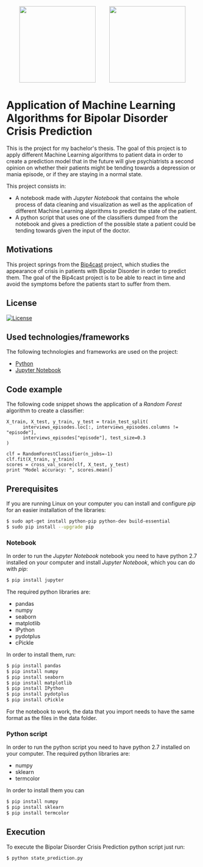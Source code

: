 <p align="center">
  <img src="http://adlr.org/wp-content/uploads/2014/07/logo_ucm.png" height="200"/>&nbsp;&nbsp;&nbsp;&nbsp;&nbsp;&nbsp;&nbsp;&nbsp;
  <img src="http://informatica.ucm.es/data/cont/media/www/pag-78821/escudofdigrande.png" height="200"/>
</p>

# Application of Machine Learning Algorithms for Bipolar Disorder Crisis Prediction
This is the project for my bachelor's thesis. The goal of this project is to apply different Machine Learning algorithms to patient data in order to create a prediction model that in the future will give psychiatrists a second opinion on whether their patients might be tending towards a depression or mania episode, or if they are staying in a normal state.

This project consists in:
  * A notebook made with *Jupyter Notebook* that contains the whole process of data cleaning and visualization as well as the application of different Machine Learning algorithms to predict the state of the patient.
  * A python script that uses one of the classifiers dumped from the notebook and gives a prediction of the possible state a patient could be tending towards given the input of the doctor.

## Motivations

This project springs from the [Bip4cast](https://bip4cast.org/) project, which studies the appearance of crisis in patients with Bipolar Disorder in order to predict them. The goal of the Bip4cast project is to be able to react in time and avoid the symptoms before the patients start to suffer from them.

## License
[![License](https://img.shields.io/badge/License-Apache%202.0-blue.svg)](https://opensource.org/licenses/Apache-2.0)

## Used technologies/frameworks

The following technologies and frameworks are used on the project:
- [Python](https://www.python.org/)
- [Jupyter Notebook](http://jupyter.org/)

## Code example

The following code snippet shows the application of a *Random Forest* algorithm to create a classifier:

```
X_train, X_test, y_train, y_test = train_test_split(
      interviews_episodes.loc[:, interviews_episodes.columns != "episode"], 
      interviews_episodes["episode"], test_size=0.3
)
                                              
clf = RandomForestClassifier(n_jobs=-1)
clf.fit(X_train, y_train)
scores = cross_val_score(clf, X_test, y_test)
print "Model accuracy: ", scores.mean()
```

## Prerequisites

If you are running Linux on your computer you can install and configure *pip* for an easier installation of the libraries:

```sh
$ sudo apt-get install python-pip python-dev build-essential
$ sudo pip install --upgrade pip
```

### Notebook

In order to run the *Jupyter Notebook* notebook you need to have python 2.7 installed on your computer and install *Jupyter Notebook*, which you can do with *pip*:
```sh
$ pip install jupyter
```

The required python libraries are:
* pandas
* numpy
* seaborn
* matplotlib
* IPython
* pydotplus
* cPickle

In order to install them, run:
```sh
$ pip install pandas
$ pip install numpy
$ pip install seaborn
$ pip install matplotlib
$ pip install IPython
$ pip install pydotplus
$ pip install cPickle
```

For the notebook to work, the data that you import needs to have the same format as the files in the data folder.

### Python script

In order to run the python script you need to have python 2.7 installed on your computer. The required python libraries are:
* numpy
* sklearn
* termcolor

In order to install them you can 
```sh
$ pip install numpy
$ pip install sklearn
$ pip install termcolor
```

## Execution

To execute the Bipolar Disorder Crisis Prediction python script just run:
```sh
$ python state_prediction.py
```
